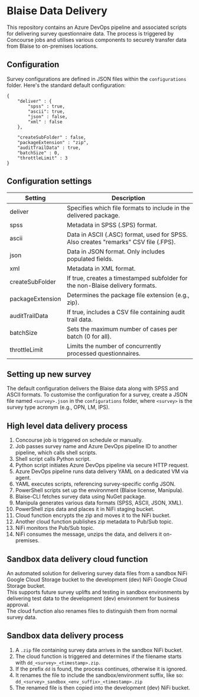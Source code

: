 # Blaise Data Delivery

This repository contains an Azure DevOps pipeline and associated scripts for delivering survey questionnaire data. The process is triggered by Concourse jobs and utilises various components to securely transfer data from Blaise to on-premises locations.

## Configuration

Survey configurations are defined in JSON files within the `configurations` folder. Here's the standard default configuration:

```
{
    "deliver" : {
        "spss" : true,
        "ascii": true,
        "json" : false,
        "xml" : false
    },

    "createSubFolder" : false,
    "packageExtension" : "zip",
    "auditTrailData" : true,
    "batchSize" : 0,
    "throttleLimit" : 3
}
```

## Configuration settings

| Setting | Description |
| --- | --- |
| deliver | Specifies which file formats to include in the delivered package. |
| spss | Metadata in SPSS (.SPS) format. |
| ascii | Data in ASCII (.ASC) format, used for SPSS. Also creates "remarks" CSV file (.FPS). |
| json | Data in JSON format. Only includes populated fields. |
| xml | Metadata in XML format. |
| createSubFolder | If true, creates a timestamped subfolder for the non-Blaise delivery formats. |
| packageExtension | Determines the package file extension (e.g., zip). |
| auditTrailData | If true, includes a CSV file containing audit trail data. |
| batchSize | Sets the maximum number of cases per batch (0 for all). |
| throttleLimit | Limits the number of concurrently processed questionnaires. |

## Setting up new survey

The default configuration delivers the Blaise data along with SPSS and ASCII formats. To customise the configuration for a survey, create a JSON file named `<survey>.json` in the `configurations` folder, where `<survey>` is the survey type acronym (e.g., OPN, LM, IPS).

## High level data delivery process

1. Concourse job is triggered on schedule or manually.
1. Job passes survey name and Azure DevOps pipeline ID to another pipeline, which calls shell scripts.
1. Shell script calls Python script.
1. Python script initiates Azure DevOps pipeline via secure HTTP request.
1. Azure DevOps pipeline runs data delivery YAML on a dedicated VM via agent.
1. YAML executes scripts, referencing survey-specific config JSON.
1. PowerShell scripts set up the environment (Blaise license, Manipula).
1. Blaise-CLI fetches survey data using NuGet package.
1. Manipula generates various data formats (SPSS, ASCII, JSON, XML).
1. PowerShell zips data and places it in NiFi staging bucket.
1. Cloud function encrypts the zip and moves it to the NiFi bucket.
1. Another cloud function publishes zip metadata to Pub/Sub topic.
1. NiFi monitors the Pub/Sub topic.
1. NiFi consumes the message, unzips the data, and delivers it on-premises.

## Sandbox data delivery cloud function

An automated solution for delivering survey data files from a sandbox NiFi Google Cloud Storage bucket to the development (dev) NiFi Google Cloud Storage bucket.\
This supports future survey uplifts and testing in sandbox environments by delivering test data to the development (dev) environment for business approval.\
The cloud function also renames files to distinguish them from normal survey data.

## Sandbox data delivery process

1. A `.zip` file containing survey data arrives in the sandbox NiFi bucket.
1. The cloud function is triggered and determines if the filename starts with `dd_<survey>_<timestamp>.zip`.
1. If the prefix `dd` is found, the process continues, otherwise it is ignored.
1. It renames the file to include the sandbox/environment suffix, like so:  ```dd_<survey>_sandbox_<env_suffix>_<timestamp>.zip```
1. The renamed file is then copied into the development (dev) NiFi bucket.
